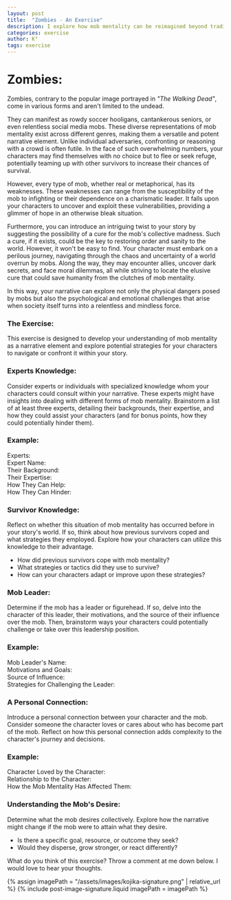 ```yaml
---
layout: post
title:  "Zombies - An Exercise"
description: I explore how mob mentality can be reimagined beyond traditional zombie narratives, appearing as anything from social media swarms to sports fanatics. By examining different aspects of mob dynamics - from their inherent weaknesses to potential "cures" for collective madness - I provide a framework for writers to create compelling crowd-based conflicts. Through exercises focused on developing expert characters, exploring survivor strategies, understanding mob leadership, and establishing personal connections within the mob, I demonstrate how these elements can add depth to stories about mass movements and collective behavior.
categories: exercise
author: K°
tags: exercise
---
```


# Zombies:
Zombies, contrary to the popular image portrayed in *"The Walking Dead"*, come in various forms and aren't limited to the undead.

They can manifest as rowdy soccer hooligans, cantankerous seniors, or even relentless social media mobs. These diverse representations of mob mentality exist across different genres, making them a versatile and potent narrative element. Unlike individual adversaries, confronting or reasoning with a crowd is often futile. In the face of such overwhelming numbers, your characters may find themselves with no choice but to flee or seek refuge, potentially teaming up with other survivors to increase their chances of survival.

However, every type of mob, whether real or metaphorical, has its weaknesses. These weaknesses can range from the susceptibility of the mob to infighting or their dependence on a charismatic leader. It falls upon your characters to uncover and exploit these vulnerabilities, providing a glimmer of hope in an otherwise bleak situation.

Furthermore, you can introduce an intriguing twist to your story by suggesting the possibility of a cure for the mob's collective madness. Such a cure, if it exists, could be the key to restoring order and sanity to the world. However, it won't be easy to find. Your character must embark on a perilous journey, navigating through the chaos and uncertainty of a world overrun by mobs. Along the way, they may encounter allies, uncover dark secrets, and face moral dilemmas, all while striving to locate the elusive cure that could save humanity from the clutches of mob mentality.

In this way, your narrative can explore not only the physical dangers posed by mobs but also the psychological and emotional challenges that arise when society itself turns into a relentless and mindless force.

### The Exercise:
This exercise is designed to develop your understanding of mob mentality as a narrative element and explore potential strategies for your characters to navigate or confront it within your story.

### Experts Knowledge:
Consider experts or individuals with specialized knowledge whom your characters could consult within your narrative. These experts might have insights into dealing with different forms of mob mentality. Brainstorm a list of at least three experts, detailing their backgrounds, their expertise, and how they could assist your characters (and for bonus points, how they could potentially hinder them).

### Example:
Experts:  
Expert Name:  
Their Background:  
Their Expertise:  
How They Can Help:  
How They Can Hinder:

### Survivor Knowledge:
Reflect on whether this situation of mob mentality has occurred before in your story's world. If so, think about how previous survivors coped and what strategies they employed. Explore how your characters can utilize this knowledge to their advantage.

- How did previous survivors cope with mob mentality?
- What strategies or tactics did they use to survive?
- How can your characters adapt or improve upon these strategies?

### Mob Leader:
Determine if the mob has a leader or figurehead. If so, delve into the character of this leader, their motivations, and the source of their influence over the mob. Then, brainstorm ways your characters could potentially challenge or take over this leadership position.

### Example:
Mob Leader's Name:  
Motivations and Goals:  
Source of Influence:  
Strategies for Challenging the Leader:

### A Personal Connection:
Introduce a personal connection between your character and the mob. Consider someone the character loves or cares about who has become part of the mob. Reflect on how this personal connection adds complexity to the character's journey and decisions.

### Example:
Character Loved by the Character:  
Relationship to the Character:  
How the Mob Mentality Has Affected Them:

### Understanding the Mob's Desire:
Determine what the mob desires collectively. Explore how the narrative might change if the mob were to attain what they desire.

- Is there a specific goal, resource, or outcome they seek?
- Would they disperse, grow stronger, or react differently?

What do you think of this exercise? Throw a comment at me down below. I would love to hear your thoughts.

<!-- signature -->
{% assign imagePath = "/assets/images/kojika-signature.png" | relative_url %}
{% include post-image-signature.liquid imagePath = imagePath %}

<script>
    $(".navbar").removeClass("navbar").addClass("navbar-zombie");
</script>